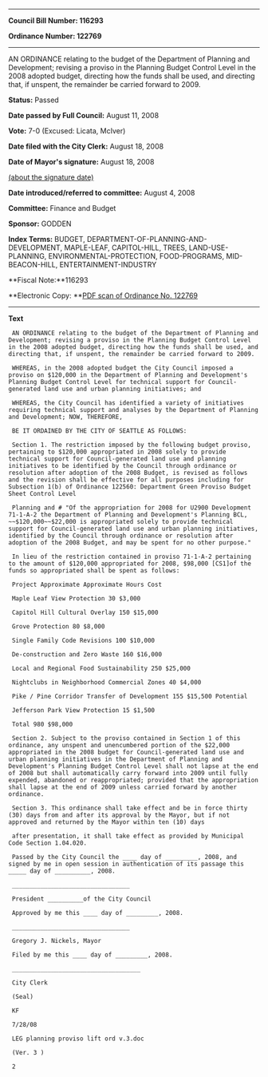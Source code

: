 

********

**Council Bill Number: 116293**
   
**Ordinance Number: 122769**
********

 AN ORDINANCE relating to the budget of the Department of Planning and Development; revising a proviso in the Planning Budget Control Level in the 2008 adopted budget, directing how the funds shall be used, and directing that, if unspent, the remainder be carried forward to 2009.

**Status:** Passed
   
**Date passed by Full Council:** August 11, 2008
   
**Vote:** 7-0 (Excused: Licata, McIver)
   
**Date filed with the City Clerk:** August 18, 2008
   
**Date of Mayor's signature:** August 18, 2008
   
[(about the signature date)](/~public/approvaldate.htm)
   
   
   
**Date introduced/referred to committee:** August 4, 2008
   
**Committee:** Finance and Budget
   
**Sponsor:** GODDEN
   
   
**Index Terms:** BUDGET, DEPARTMENT-OF-PLANNING-AND-DEVELOPMENT, MAPLE-LEAF, CAPITOL-HILL, TREES, LAND-USE-PLANNING, ENVIRONMENTAL-PROTECTION, FOOD-PROGRAMS, MID-BEACON-HILL, ENTERTAINMENT-INDUSTRY

**Fiscal Note:**116293

**Electronic Copy: **[PDF scan of Ordinance No. 122769](/~archives/Ordinances/Ord_122769.pdf)

********

**Text**
   
```
 AN ORDINANCE relating to the budget of the Department of Planning and Development; revising a proviso in the Planning Budget Control Level in the 2008 adopted budget, directing how the funds shall be used, and directing that, if unspent, the remainder be carried forward to 2009.

 WHEREAS, in the 2008 adopted budget the City Council imposed a proviso on $120,000 in the Department of Planning and Development's Planning Budget Control Level for technical support for Council- generated land use and urban planning initiatives; and

 WHEREAS, the City Council has identified a variety of initiatives requiring technical support and analyses by the Department of Planning and Development; NOW, THEREFORE,

 BE IT ORDAINED BY THE CITY OF SEATTLE AS FOLLOWS:

 Section 1. The restriction imposed by the following budget proviso, pertaining to $120,000 appropriated in 2008 solely to provide technical support for Council-generated land use and planning initiatives to be identified by the Council through ordinance or resolution after adoption of the 2008 Budget, is revised as follows and the revision shall be effective for all purposes including for Subsection 1(b) of Ordinance 122560: Department Green Proviso Budget Sheet Control Level

 Planning and # "Of the appropriation for 2008 for U2900 Development 71-1-A-2 the Department of Planning and Development's Planning BCL, ~~$120,000~~$22,000 is appropriated solely to provide technical support for Council-generated land use and urban planning initiatives, identified by the Council through ordinance or resolution after adoption of the 2008 Budget, and may be spent for no other purpose."

 In lieu of the restriction contained in proviso 71-1-A-2 pertaining to the amount of $120,000 appropriated for 2008, $98,000 [CS1]of the funds so appropriated shall be spent as follows:

 Project Approximate Approximate Hours Cost

 Maple Leaf View Protection 30 $3,000

 Capitol Hill Cultural Overlay 150 $15,000

 Grove Protection 80 $8,000

 Single Family Code Revisions 100 $10,000

 De-construction and Zero Waste 160 $16,000

 Local and Regional Food Sustainability 250 $25,000

 Nightclubs in Neighborhood Commercial Zones 40 $4,000

 Pike / Pine Corridor Transfer of Development 155 $15,500 Potential

 Jefferson Park View Protection 15 $1,500

 Total 980 $98,000

 Section 2. Subject to the proviso contained in Section 1 of this ordinance, any unspent and unencumbered portion of the $22,000 appropriated in the 2008 budget for Council-generated land use and urban planning initiatives in the Department of Planning and Development's Planning Budget Control Level shall not lapse at the end of 2008 but shall automatically carry forward into 2009 until fully expended, abandoned or reappropriated; provided that the appropriation shall lapse at the end of 2009 unless carried forward by another ordinance.

 Section 3. This ordinance shall take effect and be in force thirty (30) days from and after its approval by the Mayor, but if not approved and returned by the Mayor within ten (10) days

 after presentation, it shall take effect as provided by Municipal Code Section 1.04.020.

 Passed by the City Council the ____ day of _________, 2008, and signed by me in open session in authentication of its passage this _____ day of __________, 2008.

 _________________________________

 President __________of the City Council

 Approved by me this ____ day of _________, 2008.

 _________________________________

 Gregory J. Nickels, Mayor

 Filed by me this ____ day of _________, 2008.

 ____________________________________

 City Clerk

 (Seal)

 KF

 7/28/08

 LEG planning proviso lift ord v.3.doc

 (Ver. 3 )

 2

```

